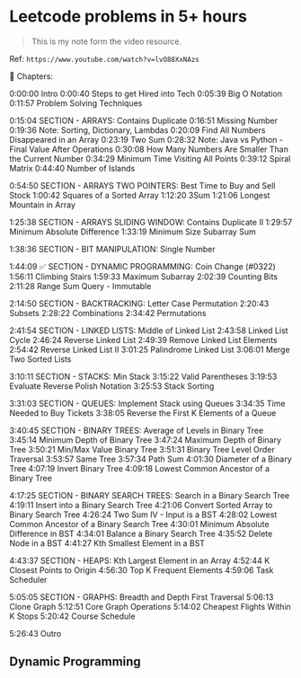 # Leetcode problems in 5+ hours

> This is my note form the video resource.

Ref: `https://www.youtube.com/watch?v=lvO88XxNAzs`

📕 Chapters:

0:00:00 Intro
0:00:40 Steps to get Hired into Tech
0:05:39 Big O Notation
0:11:57 Problem Solving Techniques

0:15:04 SECTION - ARRAYS: Contains Duplicate
0:16:51 Missing Number
0:19:36 Note: Sorting, Dictionary, Lambdas
0:20:09 Find All Numbers Disappeared in an Array
0:23:19 Two Sum
0:28:32 Note: Java vs Python - Final Value After Operations
0:30:08 How Many Numbers Are Smaller Than the Current Number
0:34:29 Minimum Time Visiting All Points
0:39:12 Spiral Matrix
0:44:40 Number of Islands

0:54:50 SECTION - ARRAYS TWO POINTERS: Best Time to Buy and Sell Stock
1:00:42 Squares of a Sorted Array
1:12:20 3Sum
1:21:06 Longest Mountain in Array

1:25:38 SECTION - ARRAYS SLIDING WINDOW: Contains Duplicate II
1:29:57 Minimum Absolute Difference
1:33:19 Minimum Size Subarray Sum

1:38:36 SECTION - BIT MANIPULATION: Single Number

1:44:09 ✅ SECTION - DYNAMIC PROGRAMMING: Coin Change (#0322)
1:56:11 Climbing Stairs
1:59:33 Maximum Subarray
2:02:39 Counting Bits
2:11:28 Range Sum Query - Immutable

2:14:50 SECTION - BACKTRACKING: Letter Case Permutation
2:20:43 Subsets
2:28:22 Combinations
2:34:42 Permutations

2:41:54 SECTION - LINKED LISTS: Middle of Linked List
2:43:58 Linked List Cycle
2:46:24 Reverse Linked List
2:49:39 Remove Linked List Elements
2:54:42 Reverse Linked List II
3:01:25 Palindrome Linked List
3:06:01 Merge Two Sorted Lists

3:10:11 SECTION - STACKS: Min Stack
3:15:22 Valid Parentheses
3:19:53 Evaluate Reverse Polish Notation
3:25:53 Stack Sorting

3:31:03 SECTION - QUEUES: Implement Stack using Queues
3:34:35 Time Needed to Buy Tickets
3:38:05 Reverse the First K Elements of a Queue

3:40:45 SECTION - BINARY TREES: Average of Levels in Binary Tree
3:45:14 Minimum Depth of Binary Tree
3:47:24 Maximum Depth of Binary Tree
3:50:21 Min/Max Value Binary Tree
3:51:31 Binary Tree Level Order Traversal
3:53:57 Same Tree
3:57:34 Path Sum
4:01:30 Diameter of a Binary Tree
4:07:19 Invert Binary Tree
4:09:18 Lowest Common Ancestor of a Binary Tree

4:17:25 SECTION - BINARY SEARCH TREES: Search in a Binary Search Tree
4:19:11 Insert into a Binary Search Tree
4:21:06 Convert Sorted Array to Binary Search Tree
4:26:24 Two Sum IV - Input is a BST
4:28:02 Lowest Common Ancestor of a Binary Search Tree
4:30:01 Minimum Absolute Difference in BST
4:34:01 Balance a Binary Search Tree
4:35:52 Delete Node in a BST
4:41:27 Kth Smallest Element in a BST

4:43:37 SECTION - HEAPS: Kth Largest Element in an Array
4:52:44 K Closest Points to Origin
4:56:30 Top K Frequent Elements
4:59:06 Task Scheduler

5:05:05 SECTION - GRAPHS: Breadth and Depth First Traversal
5:06:13 Clone Graph
5:12:51 Core Graph Operations
5:14:02 Cheapest Flights Within K Stops
5:20:42 Course Schedule

5:26:43 Outro

## Dynamic Programming
